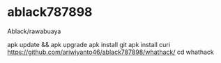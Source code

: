 # ablack787898
Ablack/rawabuaya


apk update && apk upgrade
apk install git
apk install curi
https://github.com/ariwiyanto46/ablack787898/whathack/
cd whathack
